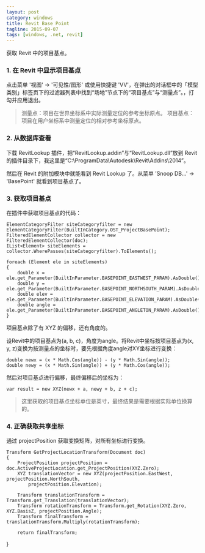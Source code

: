 ```yaml
---
layout: post
category: windows
title: Revit Base Point
tagline: 2015-09-07
tags: [windows, .net, revit]
---
```


获取 Revit 中的项目基点。

<!--more-->


### 1. 在 Revit 中显示项目基点

点击菜单 '视图' -> '可见性/图形' 或使用快捷键 'VV'，在弹出的对话框中的「模型类别」标签页下的过滤器列表中找到“场地”节点下的“项目基点”与“测量点”。，打勾并应用退出。

> 测量点：项目在世界坐标系中实际测量定位的参考坐标原点。
> 项目基点：项目在用户坐标系中测量定位的相对参考坐标原点。

### 2. 从数据库查看

下载 RevitLookup 插件，把“RevitLookup.addin”与“RevitLookup.dll”放到 Revit 的插件目录下，我这里是“C:\ProgramData\Autodesk\Revit\Addins\2014”。

然后在 Revit 的附加模块中就能看到 Revit Lookup 了。从菜单 'Snoop DB...' -> 'BasePoint' 就看到项目基点了。

### 3. 获取项目基点

在插件中获取项目基点的代码：

    ElementCategoryFilter siteCategoryfilter = new ElementCategoryFilter(BuiltInCategory.OST_ProjectBasePoint);
    FilteredElementCollector collector = new FilteredElementCollector(doc);
    IList<Element> siteElements = collector.WherePasses(siteCategoryfilter).ToElements();

    foreach (Element ele in siteElements)
	{
        double x = ele.get_Parameter(BuiltInParameter.BASEPOINT_EASTWEST_PARAM).AsDouble();
        double y = ele.get_Parameter(BuiltInParameter.BASEPOINT_NORTHSOUTH_PARAM).AsDouble();
        double elev = ele.get_Parameter(BuiltInParameter.BASEPOINT_ELEVATION_PARAM).AsDouble();
        double angle = ele.get_Parameter(BuiltInParameter.BASEPOINT_ANGLETON_PARAM).AsDouble();
	}

项目基点除了有 XYZ 的偏移，还有角度的。

设Revit中的项目基点为(a, b, c)，角度为angle。将Revit中坐标按项目基点为(x, y, z)变换为按测量点的坐标时，要先根据角度angle对XY坐标进行变换：

    double newx = (x * Math.Cos(angle)) - (y * Math.Sin(angle));
    double newy = (x * Math.Sin(angle)) + (y * Math.Cos(angle));

然后对项目基点进行偏移，最终偏移后的坐标为：

    var result = new XYZ(newx + a, newy + b, z + c);

> 这里获取的项目基点坐标单位是英寸，最终结果是需要根据实际单位换算的。

### 4. 正确获取共享坐标

通过 projectPosition 获取变换矩阵，对所有坐标进行变换。

    Transform GetProjectLocationTransform(Document doc)
    {
        ProjectPosition projectPosition = doc.ActiveProjectLocation.get_ProjectPosition(XYZ.Zero);
        XYZ translationVector = new XYZ(projectPosition.EastWest, projectPosition.NorthSouth,
            projectPosition.Elevation);

        Transform translationTransform = Transform.get_Translation(translationVector);
        Transform rotationTransform = Transform.get_Rotation(XYZ.Zero, XYZ.BasisZ, projectPosition.Angle);
        Transform finalTransform = translationTransform.Multiply(rotationTransform);

        return finalTransform;
}
